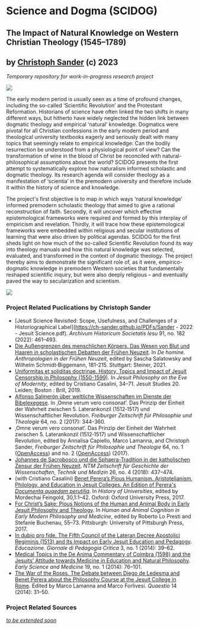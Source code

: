 # Science and Dogma (SCIDOG)
## The Impact of Natural Knowledge on Western Christian Theology (1545–1789)
## by [Christoph Sander](https://ch-sander.github.io/) (c) 2023

_Temporary repository for work-in-progress research project_


![](https://docs.google.com/drawings/d/e/2PACX-1vS8hiKovMuY1qZ3TkBK2Wcllf0Z28F-Lm7QLcFrYLcZctP7G48SXGwV6L8EDo--d4NQDep_c49QMKkq/pub?w=360&h=360)

The early modern period is usually seen as a time of profound changes, including the so-called ‘Scientific Revolution’ and the Protestant Reformation. Historians of science have often linked the two shifts in many different ways, but hitherto have widely neglected the hidden link between dogmatic theology and empirical ‘natural’ knowledge. Dogmatics were pivotal for all Christian confessions in the early modern period and theological university textbooks eagerly and seriously dealt with many topics that seemingly relate to empirical knowledge: Can the bodily resurrection be understood from a physiological point of view? Can the transformation of wine in the blood of Christ be reconciled with natural-philosophical assumptions about the world? SCIDOG presents the first attempt to systematically explore how naturalism informed scholastic and dogmatic theology. Its research agenda will consider theology as a manifestation of ‘scientia’ in the premodern university and therefore include it within the history of science and knowledge.

The project's first objective is to map in which ways ‘natural knowledge’ informed premodern scholastic theology that aimed to give a rational reconstruction of faith. Secondly, it will uncover which effective epistemological frameworks were required and formed by this interplay of empiricism and revelation. Thirdly, it will trace how these epistemological frameworks were embedded within religious and secular institutions of learning that were also driven by political agendas. SCIDOG for the first sheds light on how much of the so-called Scientific Revolution found its way into theology manuals and how this natural knowledge was selected, evaluated, and transformed in the context of dogmatic theology. The project thereby aims to demonstrate the significant role of, as it were, empirico-dogmatic knowledge in premodern Western societies that fundamentally reshaped scientific inquiry, but were also deeply religious – and eventually paved the way to secularization and scientism. 



![](https://docs.google.com/drawings/d/e/2PACX-1vT25hK0FaRZIanJH109aJ8y-IivhI7kwpeIcAN2wkAYIZBap0v_bV0Fssd1Z7Iask1efYb9Ejpibm5G/pub?w=962&h=893)

### Project Related Puclications by Christoph Sander

* [Jesuit Science Revisited: Scope, Usefulness, and Challenges of a Historiographical Label](https://ch-sander.github.io/PDFs/Sander - 2022 - Jesuit Science.pdf). _Archivum Historicum Societatis Iesu_ 91, no. 182 (2022): 461–493.
* [Die Außengrenzen des menschlichen Körpers. Das Wesen von Blut und Haaren in scholastischen Debatten der Frühen Neuzeit](https://ch-sander.github.io/PDFs/Sander%20-%202021%20-%20Die%20Aussengrenzen%20des%20menschlichen%20Korpers.pdf). In _De homine. Anthropologien in der Frühen Neuzeit_, edited by Sascha Salatowsky and Wilhelm Schmidt‐Biggemann, 181-215. Stuttgart: Steiner, 2021.
* [Uniformitas et soliditas doctrinae. History, Topics and Impact of Jesuit Censorship in Philosophy (1550-1599)](https://ch-sander.github.io/PDFs/Sander%20-%202019%20-%20Uniformitas%20et%20soliditas%20doctrinae.pdf). In _Jesuit Philosophy on the Eve of Modernity_, edited by Cristiano Casalini, 34–71. Jesuit Studies 20. Leiden; Boston : Brill, 2019.
* [Alfonso Salmerón über weltliche Wissenschaften im Dienste der Bibelexegese](https://ch-sander.github.io/PDFs/Sander%20-%202017%20-%20Alfonso%20Salmeron.pdf). In ‚Omne verum vero consonat’. Das Prinzip der Einheit der Wahrheit zwischen 5. Laterankonzil (1512‐1517) und Wissenschaftlicher Revolution. _Freiburger Zeitschrift für Philosophie und Theologie_ 64, no. 2 (2017): 344-360.
* ‚Omne verum vero consonat’. Das Prinzip der Einheit der Wahrheit zwischen 5. Laterankonzil (1512‐1517) und Wissenschaftlicher Revolution, edited by Annalisa Capiello, Marco Lamanna, and Christoph Sander, _Freiburger Zeitschrift für Philosophie und Theologie_ 64, no. 1 ([OpenAccess](https://www.e-periodica.ch/digbib/view?pid=fzp-003%3A2017%3A64%3A%3A4)) and no. 2 ([OpenAccess](https://www.e-periodica.ch/digbib/view?pid=fzp-003%3A2017%3A64%3A%3A295)) (2017).
* [Johannes de Sacrobosco und die Sphaera-Tradition in der katholischen Zensur der Frühen Neuzeit](https://ch-sander.github.io/PDFs/Sander%20-%202018%20-%20Johannes%20de%20Sacrobosco.pdf). _NTM Zeitschrift für Geschichte der Wissenschaften, Technik und Medizin_ 26, no. 4 (2018): 437–474.
* (with Cristiano Casalini) [Benet Perera’s Pious Humanism. Aristotelianism, Philology, and Education in Jesuit Colleges. An Edition of Perera's _Documenta quaedam perutilia_](https://ch-sander.github.io/PDFs/Sander%20and%20Casalini%20-%202017%20-%20Benet%20Pereras%20Pious%20Humanism.pdf). In _History of Universities_, edited by Mordechai Feingold, 30,1:1–42. Oxford: Oxford University Press, 2017.
* [For Christ’s Sake: Pious Notions of the Human and Animal Body in Early Jesuit Philosophy and Theology](https://ch-sander.github.io/PDFs/Sander%20-%202017%20-%20For%20Christ%27s%20Sake.pdf). In _Human and Animal Cognition in Early Modern Philosophy and Medicine_, edited by Roberto Lo Presti and Stefanie Buchenau, 55–73. Pittsburgh: University of Pittsburgh Press, 2017.
* [In dubio pro fide. The Fifth Council of the Lateran Decree Apostolici Regiminis (1513) and Its Impact on Early Jesuit Education and Pedagogy](https://ch-sander.github.io/PDFs/Sander%20-%202014%20-%20In%20dubio%20pro%20fide.pdf). _Educazione. Giornale di Pedagogia Critica_ 3, no. 1 (2014): 39–62.
* [Medical Topics in the De Anima Commentary of Coimbra (1598) and the Jesuits’ Attitude towards Medicine in Education and Natural Philosophy](https://ch-sander.github.io/PDFs/Sander%20-%202014%20-%20Medical%20Topics.pdf). _Early Science and Medicine_ 19, no. 1 (2014): 76–101.
* [The War of the Roses. The Debate between Diego de Ledesma and Benet Perera about the Philosophy Course at the Jesuit College in Rome](https://ch-sander.github.io/PDFs/Sander%20-%202014%20-%20The%20War%20of%20the%20Roses.pdf). Edited by Marco Lamanna and Marco Forlivesi. _Quaestio_ 14 (2014): 31–50. 

### Project Related Sources

_[to be extended soon](https://api.zotero.org/groups/4929619/collections/UHPP9ERB/items/top?key=I6DnlyEKQcnCEagNxfDldORH&format=bib)_
